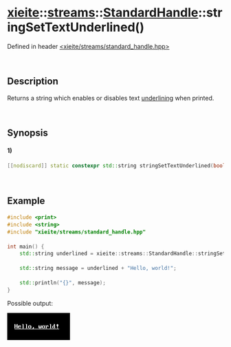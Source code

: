 # [xieite](../../../../../xieite.md)\:\:[streams](../../../../../streams.md)\:\:[StandardHandle](../../../standard_handle.md)\:\:stringSetTextUnderlined\(\)
Defined in header [<xieite/streams/standard_handle.hpp>](../../../../../../include/xieite/streams/standard_handle.hpp)

&nbsp;

## Description
Returns a string which enables or disables text <u>underlining</u> when printed.

&nbsp;

## Synopsis
#### 1)
```cpp
[[nodiscard]] static constexpr std::string stringSetTextUnderlined(bool value) noexcept;
```

&nbsp;

## Example
```cpp
#include <print>
#include <string>
#include "xieite/streams/standard_handle.hpp"

int main() {
    std::string underlined = xieite::streams::StandardHandle::stringSetTextUnderlined(true);

    std::string message = underlined + "Hello, world!";

    std::println("{}", message);
}
```
Possible output:

![image](./set_text_underlined.png)
